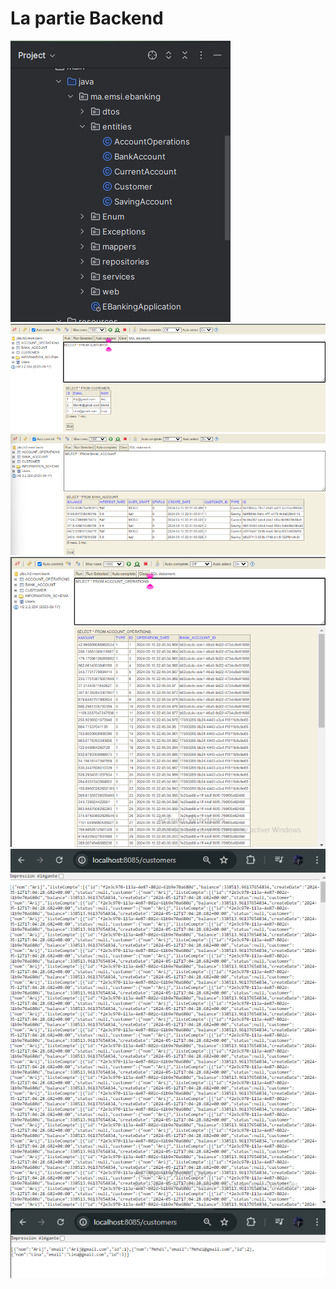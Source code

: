 <h1>La partie Backend</h1>

<img src="captures/img.png">

<img src="captures/img1.png">

<img src="captures/img2.png">

<img src="captures/img3.png">

<img src="captures/img4.png">

<img src="captures/img5.png">
